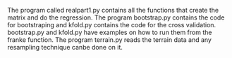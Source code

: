 The program called realpart1.py contains all the functions that create the matrix and do the regression. 
The program bootstrap.py contains the code for bootstraping and kfold.py contains the code for the cross validation.
bootstrap.py and kfold.py have examples on how to run them from the franke function.
The program terrain.py reads the terrain data and any resampling technique canbe done on it.
